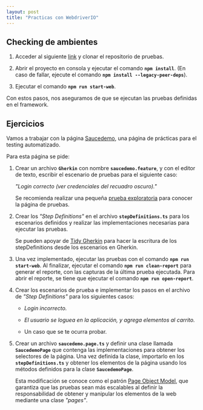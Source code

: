 ```yaml
---
layout: post
title: "Practicas con WebdriverIO"
---
```


## Checking de ambientes
1. Acceder al siguiente [link](https://github.com/manufactor01/starter-webdriverio) y clonar el repositorio de pruebas.

2. Abrir el proyecto en consola y ejecutar el comando **`npm install`**. (En caso de fallar, ejecute el comando **`npm install --legacy-peer-deps`**).

3. Ejecutar el comando **`npm run start-web`**.

Con estos pasos, nos aseguramos de que se ejecutan las pruebas definidas en el framework.

## Ejercicios
Vamos a trabajar con la página [Saucedemo](https://www.saucedemo.com/), una página de prácticas para el testing automatizado.

Para esta página se pide:

1. Crear un archivo **`Gherkin`** con nombre **`saucedemo.feature`**, y con el editor de texto, escribir el escenario de pruebas para el siguiente caso:

    _"Login correcto (ver credenciales del recuadro oscuro)."_

    Se recomienda realizar una pequeña [prueba exploratoria](https://www.atlassian.com/es/continuous-delivery/software-testing/exploratory-testing) para conocer la página de pruebas.

2. Crear los *"Step Definitions"* en el archivo **`stepDefinitions.ts`** para los escenarios definidos y realizar las implementaciones necesarias para ejecutar las pruebas.

    Se pueden apoyar de [Tidy Gherkin](https://chrome.google.com/webstore/detail/tidy-gherkin/nobemmencanophcnicjhfhnjiimegjeo?hl=en-GB) para hacer la escritura de los stepDefinitions desde los escenarios en Gherkin.

3. Una vez implementado, ejecutar las pruebas con el comando **`npm run start-web`**. Al finalizar, ejecutar el comando **`npm run clean-report`** para generar el reporte, con las capturas de la última prueba ejecutada. Para abrir el reporte, se tiene que ejecutar el comando **`npm run open-report`**.

4. Crear los escenarios de prueba e implementar los pasos en el archivo de *"Step Definitions"* para los siguientes casos:

    * _Login incorrecto._

    * _El usuario se loguea en la aplicación, y agrega elementos al carrito._

    * Un caso que se te ocurra probar.

5. Crear un archivo **`saucedemo.page.ts`** y definir una clase llamada **`SaucedemoPage`** que contenga las implementaciones para obtener los selectores de la página. Una vez definida la clase, importarlo en los **`stepDefinitions.ts`** y obtener los elementos de la página usando los métodos definidos para la clase **`SaucedemoPage`**.

    Esta modificación se conoce como el patrón [Page Object Model](https://www.tutorialselenium.com/2019/02/05/page-object-model-selenium-webdriver/), que garantiza que las pruebas sean más escalables al definir la responsabilidad de obtener y manipular los elementos de la web mediante una clase *"pages"*. 